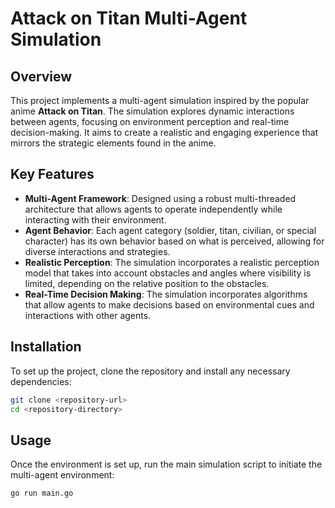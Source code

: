 # Attack on Titan Multi-Agent Simulation

## Overview

This project implements a multi-agent simulation inspired by the popular anime **Attack on Titan**. The simulation explores dynamic interactions between agents, focusing on environment perception and real-time decision-making. It aims to create a realistic and engaging experience that mirrors the strategic elements found in the anime.

## Key Features

- **Multi-Agent Framework**: Designed using a robust multi-threaded architecture that allows agents to operate independently while interacting with their environment.
- **Agent Behavior**: Each agent category (soldier, titan, civilian, or special character) has its own behavior based on what is perceived, allowing for diverse interactions and strategies.
- **Realistic Perception**: The simulation incorporates a realistic perception model that takes into account obstacles and angles where visibility is limited, depending on the relative position to the obstacles.
- **Real-Time Decision Making**: The simulation incorporates algorithms that allow agents to make decisions based on environmental cues and interactions with other agents.

## Installation

To set up the project, clone the repository and install any necessary dependencies:

```bash
git clone <repository-url>
cd <repository-directory>
```

## Usage

Once the environment is set up, run the main simulation script to initiate the multi-agent environment:

```bash
go run main.go
```
